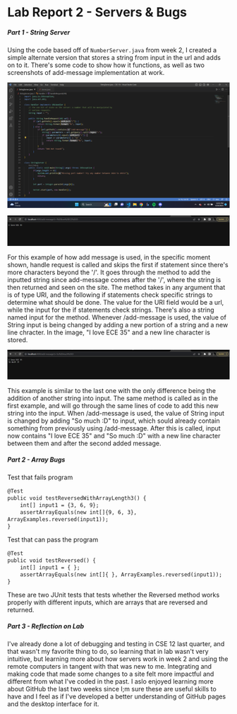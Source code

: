# **Lab Report 2 - Servers & Bugs**

##### *Part 1 - String Server*

Using the code based off of ```NumberServer.java``` from week 2, I created a simple alternate version that stores a string from input in the url and adds on to it. There's some code to show how it functions, as well as two screenshots of add-message implementation at work.

![Image of StringServer Code](https://github.com/Yves-M22/cse15l-lab-reports/blob/main/images2/Screenshot%202023-04-24%20230322.png?raw=true) 



![Image of AddMessage-1](https://github.com/Yves-M22/cse15l-lab-reports/blob/main/images2/Screenshot%202023-04-24%20230424.png?raw=true)   

For this example of how add message is used, in the specific moment shown, handle request is called and skips the first if statement since there's more characters beyond the '/'. It goes through the method to add the inputted string since add-message comes after the '/', where the string is then returned and seen on the site. The method takes in any argument that is of type URI, and the following if statements check specific strings to determine what should be done. The value for the URI field would be a url, while the input for the if statements check strings. There's also a string named input for the method. Whenever /add-message is used, the value of String input is being changed by adding a new portion of a string and a new line chracter. In the image, "I love ECE 35" and a new line character is stored.   



![Image of AddMessage-2](https://github.com/Yves-M22/cse15l-lab-reports/blob/main/images2/Screenshot%202023-04-24%20230457.png?raw=true)

This example is similar to the last one with the only difference being the addition of another string into input. The same method is called as in the first example, and will go through the same lines of code to add this new string into the input. When /add-message is used, the value of String input is changed by adding "So much :D" to input, which sould already contain something from previously using /add-message. After this is called, input now contains "I love ECE 35" and "So much :D" with a new line character between them and after the second added message.

##### *Part 2 - Array Bugs*

Test that fails program

    @Test
    public void testReversedWithArrayLength3() {
        int[] input1 = {3, 6, 9};
        assertArrayEquals(new int[]{9, 6, 3}, ArrayExamples.reversed(input1));
    }
  
Test that can pass the program

    @Test
    public void testReversed() {
        int[] input1 = { };
        assertArrayEquals(new int[]{ }, ArrayExamples.reversed(input1));
    }
    

These are two JUnit tests that tests whether the Reversed method works properly with different inputs, which are arrays that are reversed and returned. 


##### *Part 3 - Reflection on Lab*

I've already done a lot of debugging and testing in CSE 12 last quarter, and that wasn't my favorite thing to do, so learning that in lab wasn't very intuitive, but learning more about how servers work in week 2 and using the remote computers in tangent with that was new to me. Integrating and making code that made some changes to a site felt more impactful and different from what I've coded in the past. I aslo enjoyed learning more about GitHub the last two weeks since I;m sure these are useful skills to have and I feel as if I've developed a better understanding of GitHub pages and the desktop interface for it. 
